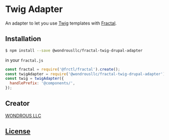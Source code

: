 # Twig Adapter

An adapter to let you use [Twig](https://github.com/twigjs/twig.js) templates with [Fractal](http://github.com/frctl/fractal).

## Installation

```bash
$ npm install --save @wondrousllc/fractal-twig-drupal-adapter
```

in your `fractal.js`

```js
const fractal = require('@frctl/fractal').create();
const twigAdapter = require('@wondrousllc/fractal-twig-drupal-adapter');
const twig = twigAdapter({
  handlePrefix: '@components/',
});
```

## Creator

[WONDROUS LLC](https://www.wearewondrous.com/)

## [License](LICENSE)
